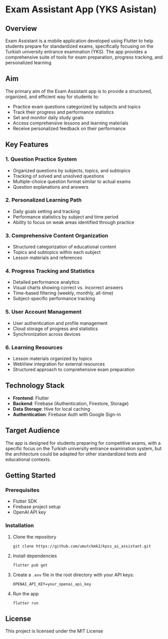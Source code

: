 # Exam Assistant App (YKS Asistan)

## Overview
Exam Assistant is a mobile application developed using Flutter to help students prepare for standardized exams, specifically focusing on the Turkish university entrance examination (YKS). The app provides a comprehensive suite of tools for exam preparation, progress tracking, and personalized learning.

## Aim
The primary aim of the Exam Assistant app is to provide a structured, organized, and efficient way for students to:
- Practice exam questions categorized by subjects and topics
- Track their progress and performance statistics
- Set and monitor daily study goals
- Access comprehensive lessons and learning materials
- Receive personalized feedback on their performance

## Key Features

### 1. Question Practice System
- Organized questions by subjects, topics, and subtopics
- Tracking of solved and unsolved questions
- Multiple-choice question format similar to actual exams
- Question explanations and answers

### 2. Personalized Learning Path
- Daily goals setting and tracking
- Performance statistics by subject and time period
- Ability to focus on weak areas identified through practice

### 3. Comprehensive Content Organization
- Structured categorization of educational content
- Topics and subtopics within each subject
- Lesson materials and references

### 4. Progress Tracking and Statistics
- Detailed performance analytics
- Visual charts showing correct vs. incorrect answers
- Time-based filtering (weekly, monthly, all-time)
- Subject-specific performance tracking

### 5. User Account Management
- User authentication and profile management
- Cloud storage of progress and statistics
- Synchronization across devices

### 6. Learning Resources
- Lesson materials organized by topics
- WebView integration for external resources
- Structured approach to comprehensive exam preparation

## Technology Stack
- **Frontend**: Flutter
- **Backend**: Firebase (Authentication, Firestore, Storage)
- **Data Storage**: Hive for local caching
- **Authentication**: Firebase Auth with Google Sign-in

## Target Audience
The app is designed for students preparing for competitive exams, with a specific focus on the Turkish university entrance examination system, but the architecture could be adapted for other standardized tests and educational contexts.

## Getting Started

### Prerequisites

- Flutter SDK
- Firebase project setup
- OpenAI API key

### Installation

1. Clone the repository
   ```
   git clone https://github.com/umutckmk2/kpss_ai_assistant.git
   ```

2. Install dependencies
   ```
   flutter pub get
   ```

3. Create a `.env` file in the root directory with your API keys:
   ```
   OPENAI_API_KEY=your_openai_api_key
   ```

4. Run the app
   ```
   flutter run
   ```

## License

This project is licensed under the MIT License

